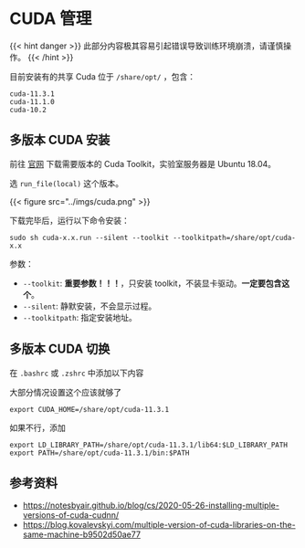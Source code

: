 # CUDA 管理

{{< hint danger >}}
此部分内容极其容易引起错误导致训练环境崩溃，请谨慎操作。
{{< /hint >}}

目前安装有的共享 Cuda 位于 `/share/opt/` ，包含：
```
cuda-11.3.1
cuda-11.1.0
cuda-10.2
```

## 多版本 CUDA 安装

前往 [官网](https://developer.nvidia.com/cuda-toolkit-archive) 下载需要版本的 Cuda Toolkit，实验室服务器是 Ubuntu 18.04。

选 `run_file(local)` 这个版本。

{{< figure src="../imgs/cuda.png" >}}

下载完毕后，运行以下命令安装：

```shell
sudo sh cuda-x.x.run --silent --toolkit --toolkitpath=/share/opt/cuda-x.x
```

参数：
- `--toolkit`: **重要参数！！！**，只安装 toolkit，不装显卡驱动。**一定要包含这个**。
- `--silent`: 静默安装，不会显示过程。
- `--toolkitpath`: 指定安装地址。


## 多版本 CUDA 切换

在 `.bashrc` 或 `.zshrc` 中添加以下内容

大部分情况设置这个应该就够了

```shell
export CUDA_HOME=/share/opt/cuda-11.3.1 
```

如果不行，添加

```shell
export LD_LIBRARY_PATH=/share/opt/cuda-11.3.1/lib64:$LD_LIBRARY_PATH
export PATH=/share/opt/cuda-11.3.1/bin:$PATH
```


## 参考资料

- https://notesbyair.github.io/blog/cs/2020-05-26-installing-multiple-versions-of-cuda-cudnn/
- https://blog.kovalevskyi.com/multiple-version-of-cuda-libraries-on-the-same-machine-b9502d50ae77



